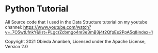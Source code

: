 # Python Tutorial
All Source code that I used in the Data Structure tutorial on my youtube channel:
https://www.youtube.com/watch?v=_7O5wtLfnkY&list=PLgcrZcbmgo4m3e3mB3j4t2QfpEs2PpA5q&index=1

Copyright 2021 Obieda Ananbeh,
Licensed under the Apache License, Version 2.0
